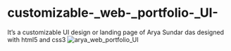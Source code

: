# customizable-_web-_portfolio-_UI-
It’s a customizable UI design or landing page of Arya Sundar das designed with html5 and css3
![arya_web_portfolio_UI](https://github.com/user-attachments/assets/e823e723-5177-498b-abc3-c195dde962cb)
